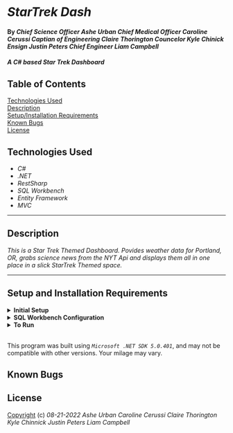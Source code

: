 # _StarTrek Dash_

#### By _Chief Science Officer Ashe Urban Chief Medical Officer Caroline Cerussi Captian of Engineering Claire Thorington Councelor Kyle Chinick  Ensign Justin Peters Chief Engineer Liam Campbell_



#### _A C# based Star Trek Dashboard_

## Table of Contents

[Technologies Used](#technologies-used)  
[Description](#description)  
[Setup/Installation Requirements](#setup-and-installation-requirements)  
[Known Bugs](#known-bugs)  
[License](#License)

## Technologies Used

* _C#_
* _.NET_
* _RestSharp_
* _SQL Workbench_
* _Entity Framework_
* _MVC_


---
## Description
_This is a Star Trek Themed Dashboard. Povides weather data for Portland, OR, grabs science news from the NYT Api and displays them all in one place in a slick StarTrek Themed space._




---
## Setup and Installation Requirements

<details>
<summary><strong>Initial Setup</strong></summary>
<ol>
<li>Copy the git repository url: https://github.com/carolinecerussi/StarTrek_Dashboard
<li>Open a shell program and navigate to your desktop.
<li>Clone the repository for this project using the "git clone" command and including the copied URL.
<li>While still in the shell program, navigate to the root directory of the newly created file named "StarTrek_Dashboard".
<li>From the root directory, navigate to the "StarTrrekDash" directory.
<br>
</details>

<details>
<summary><strong>SQL Workbench Configuration</strong></summary>
<ol>
<li>Create an appsetting.json file in the "ParksApi" directory of the project*  
   <pre>StarTrek_Dashboard.Solution
   └── StarTrekDash
    └── appsetting.json</pre>
<li> Insert the following code** : <br>

<pre>{
   "Logging": {
    "LogLevel": {
      "Default": "Warning",
      "System": "Information",
      "Microsoft": "Information"
    }
  },
  "AllowedHosts": "*"
</pre>

</details>

<details>
<summary><strong>To Run</strong></summary>
Navigate to:  
   <pre>StarTrek_Dashboard
   └── <strong>StarTrekDash</strong></pre>

Run `$ dotnet restore` in the console.<br>
Run `$ dotnet database update` in the console.<br>
Run `$ dotnet run` in the console

</details>

<br>

This program was built using *`Microsoft .NET SDK 5.0.401`*, and may not be compatible with other versions. Your milage may vary.

## Known Bugs



## License


[Copyright](/LICENSE) (c) _08-21-2022_ _Ashe Urban Caroline Cerussi Claire Thorington Kyle Chinnick Justin Peters Liam Campbell_